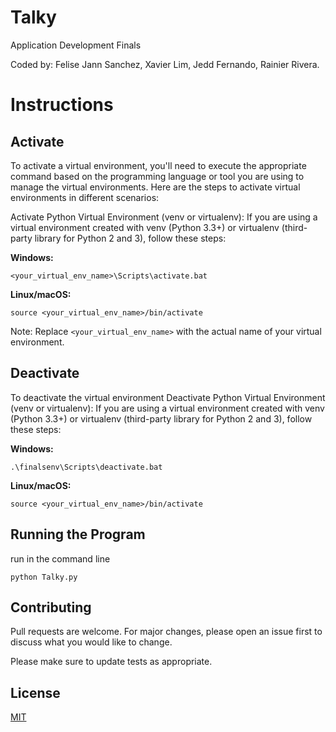 # Talky 

Application Development Finals

Coded by: Felise Jann Sanchez, Xavier Lim, Jedd Fernando, Rainier Rivera. 
# Instructions


## Activate

To activate a virtual environment, you'll need to execute the appropriate command based on the programming language or tool you are using to manage the virtual environments. Here are the steps to activate virtual environments in different scenarios:

Activate Python Virtual Environment (venv or virtualenv):
If you are using a virtual environment created with venv (Python 3.3+) or virtualenv (third-party library for Python 2 and 3), follow these steps:

**Windows:**
```
<your_virtual_env_name>\Scripts\activate.bat
```

**Linux/macOS:**
```
source <your_virtual_env_name>/bin/activate
```

Note: Replace ```<your_virtual_env_name>``` with the actual name of your virtual environment.


## Deactivate
To deactivate the virtual environment
Deactivate Python Virtual Environment (venv or virtualenv):
If you are using a virtual environment created with venv (Python 3.3+) or virtualenv (third-party library for Python 2 and 3), follow these steps:

**Windows:**
```
.\finalsenv\Scripts\deactivate.bat
```

**Linux/macOS:**
```
source <your_virtual_env_name>/bin/activate
```


## Running the Program
run in the command line
```
python Talky.py
```

## Contributing

Pull requests are welcome. For major changes, please open an issue first
to discuss what you would like to change.

Please make sure to update tests as appropriate.

## License

[MIT](https://choosealicense.com/licenses/mit/)
